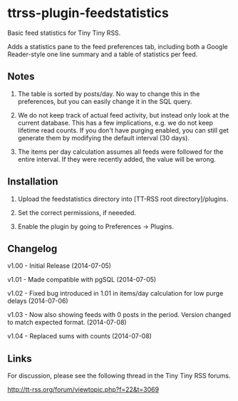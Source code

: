 ttrss-plugin-feedstatistics
===========================

Basic feed statistics for Tiny Tiny RSS. 

Adds a statistics pane to the feed preferences tab, including both a Google Reader-style one line summary and a table of statistics per feed.

Notes
-----

1) The table is sorted by posts/day. No way to change this in the preferences, but you can easily change it in the SQL query.

2) We do not keep track of actual feed activity, but instead only look at the current database. This has a few implications, e.g. we do not keep lifetime read counts. 
If you don't have purging enabled, you can still get generate them by modifying the default interval (30 days). 

3) The items per day calculation assumes all feeds were followed for the entire interval. If they were recently added, the value will be wrong.

Installation
------------

1) Upload the feedstatistics directory into [TT-RSS root directory]/plugins.

2) Set the correct permissions, if neeeded.

3) Enable the plugin by going to Preferences -> Plugins.

Changelog
---------

v1.00 - Initial Release (2014-07-05)

v1.01 - Made compatible with pgSQL (2014-07-05)

v1.02 - Fixed bug introduced in 1.01 in items/day calculation for low purge delays (2014-07-06)

v1.03 - Now also showing feeds with 0 posts in the period. Version changed to match expected format. (2014-07-08)

v1.04 - Replaced sums with counts (2014-07-08)

Links
-----

For discussion, please see the following thread in the Tiny Tiny RSS forums.

http://tt-rss.org/forum/viewtopic.php?f=22&t=3069